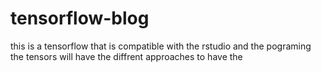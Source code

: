 # tensorflow-blog
this is a tensorflow that is compatible with the rstudio and the pograming the tensors will have the diffrent approaches to have the 
